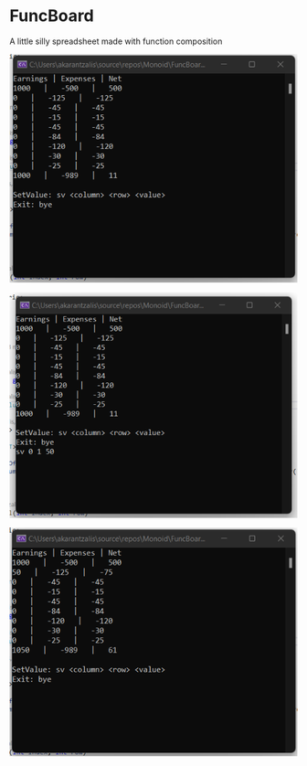 # FuncBoard
A little silly spreadsheet made with function composition

![alt text](https://github.com/anjelinio/FuncBoard/blob/master/FuncBoard1.png?raw=true)

![alt text](https://github.com/anjelinio/FuncBoard/blob/master/FuncBoard2.png?raw=true)

![alt text](https://github.com/anjelinio/FuncBoard/blob/master/FuncBoard3.png?raw=true)
